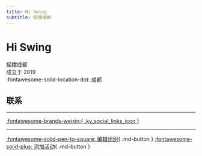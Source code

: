 ```yaml
---
title: Hi Swing
subtitle: 摇摆成都
---
```


# Hi Swing

摇摆成都  
成立于 2019  
:fontawesome-solid-location-dot: 成都  


## 联系


---

 [:fontawesome-brands-weixin:{ .ky_social_links_icon }](# "HiSwing摇摆成都")

---

[:fontawesome-solid-pen-to-square: 编辑组织](https://github.com/swingdance/orgs/issues/new?assignees=&labels=update+org&projects=&template=03-update_entity.yml&title=Update%20Org%3A%20zh_CN%20%E2%80%A2%20Hi%20Swing&region=zh_CN&id=hi-swing&name=Hi%20Swing){ .md-button } [:fontawesome-solid-plus: 添加活动](https://github.com/swingdance/events/issues/new?assignees=&labels=add+event&projects=&template=02-add_entity.yml&title=Add%20Event%3A%20zh_CN%20%E2%80%A2%20%3CName%3E&region=zh_CN&province=Sichuan&city=Chengdu&org_id=hi-swing){ .md-button }
